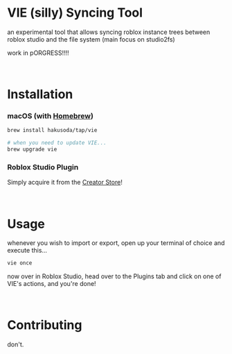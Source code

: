 # VIE (silly) Syncing Tool
an experimental tool that allows syncing roblox instance trees between roblox studio and the file system (main focus on studio2fs)

work in pORGRESS!!!!

<br/>

# Installation
### macOS (with [Homebrew](https://brew.sh))<br/>
```sh
brew install hakusoda/tap/vie

# when you need to update VIE...
brew upgrade vie
```

### Roblox Studio Plugin
Simply acquire it from the [Creator Store](https://create.roblox.com/store/asset/16473695189/VIE)!

<br/>

# Usage
whenever you wish to import or export, open up your terminal of choice and execute this...
```sh
vie once
```

now over in Roblox Studio, head over to the Plugins tab and click on one of VIE's actions, and you're done!

<br/>

# Contributing
don't.